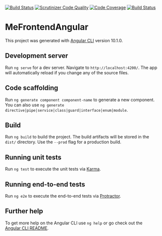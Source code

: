 [![Build Status](https://app.travis-ci.com/Fridasaralinnea/jsramverk-me-frontend.svg?branch=main)](https://app.travis-ci.com/Fridasaralinnea/jsramverk-me-frontend)
[![Scrutinizer Code Quality](https://scrutinizer-ci.com/g/Fridasaralinnea/jsramverk-me-frontend/badges/quality-score.png?b=main)](https://scrutinizer-ci.com/g/Fridasaralinnea/jsramverk-me-frontend/?branch=main)
[![Code Coverage](https://scrutinizer-ci.com/g/Fridasaralinnea/jsramverk-me-frontend/badges/coverage.png?b=main)](https://scrutinizer-ci.com/g/Fridasaralinnea/jsramverk-me-frontend/?branch=main)
[![Build Status](https://scrutinizer-ci.com/g/Fridasaralinnea/jsramverk-me-frontend/badges/build.png?b=main)](https://scrutinizer-ci.com/g/Fridasaralinnea/jsramverk-me-frontend/build-status/main)

# MeFrontendAngular

This project was generated with [Angular CLI](https://github.com/angular/angular-cli) version 10.1.0.

## Development server

Run `ng serve` for a dev server. Navigate to `http://localhost:4200/`. The app will automatically reload if you change any of the source files.

## Code scaffolding

Run `ng generate component component-name` to generate a new component. You can also use `ng generate directive|pipe|service|class|guard|interface|enum|module`.

## Build

Run `ng build` to build the project. The build artifacts will be stored in the `dist/` directory. Use the `--prod` flag for a production build.

## Running unit tests

Run `ng test` to execute the unit tests via [Karma](https://karma-runner.github.io).

## Running end-to-end tests

Run `ng e2e` to execute the end-to-end tests via [Protractor](http://www.protractortest.org/).

## Further help

To get more help on the Angular CLI use `ng help` or go check out the [Angular CLI README](https://github.com/angular/angular-cli/blob/master/README.md).
